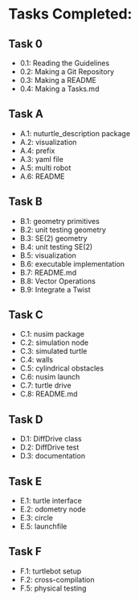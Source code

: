 # Tasks Completed:
## Task 0
* 0.1: Reading the Guidelines
* 0.2: Making a Git Repository
* 0.3: Making a README
* 0.4: Making a Tasks.md

## Task A
* A.1: nuturtle_description package
* A.2: visualization
* A.4: prefix
* A.3: yaml file
* A.5: multi robot
* A.6: README

## Task B
* B.1: geometry primitives
* B.2: unit testing geometry
* B.3: SE(2) geometry
* B.4: unit testing SE(2)
* B.5: visualization
* B.6: executable implementation
* B.7: README.md
* B.8: Vector Operations
* B.9: Integrate a Twist

## Task C
* C.1: nusim package
* C.2: simulation node
* C.3: simulated turtle
* C.4: walls
* C.5: cylindrical obstacles
* C.6: nusim launch
* C.7: turtle drive
* C.8: README.md

## Task D
* D.1: DiffDrive class
* D.2: DiffDrive test
* D.3: documentation


## Task E
* E.1: turtle interface
* E.2: odometry node
* E.3: circle
* E.5: launchfile

## Task F
* F.1: turtlebot setup
* F.2: cross-compilation
* F.5: physical testing

